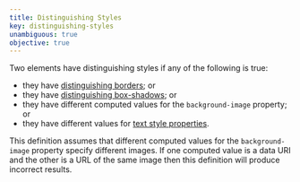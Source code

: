 ```yaml
---
title: Distinguishing Styles
key: distinguishing-styles
unambiguous: true
objective: true
---
```


Two elements have distinguishing styles if any of the following is true:

- they have [distinguishing borders](#distinguishing-borders); or
- they have [distinguishing box-shadows](#distinguishing-box-shadows); or
- they have different computed values for the `background-image` property; or
- they have different values for [text style properties](#text-style-properties).

This definition assumes that different computed values for the `background-image` property specify different images. If one computed value is a data URI and the other is a URL of the same image then this definition will produce incorrect results.